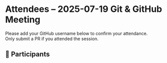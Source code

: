 # Attendees – 2025-07-19 Git & GitHub Meeting

Please add your GitHub username below to confirm your attendance.  
Only submit a PR if you attended the session.

## 👥 Participants


